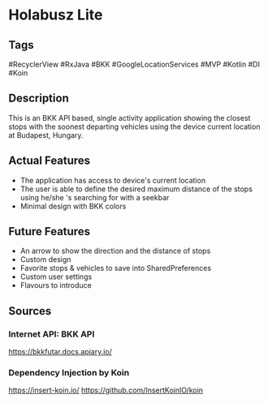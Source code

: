 # Holabusz Lite

## Tags 
#RecyclerView #RxJava #BKK #GoogleLocationServices #MVP #Kotlin #DI #Koin

## Description

This is an BKK API based, single activity application showing the closest stops with the soonest departing vehicles using the device current location at Budapest, Hungary.

## Actual Features

* The application has access to device's current location
* The user is able to define the desired maximum distance of the stops using he/she 's searching for with a seekbar
* Minimal design with BKK colors

## Future Features

* An arrow to show the direction and the distance of stops
* Custom design
* Favorite stops & vehicles to save into SharedPreferences
* Custom user settings
* Flavours to introduce

## Sources

### Internet API: BKK API
https://bkkfutar.docs.apiary.io/

### Dependency Injection by Koin
https://insert-koin.io/
https://github.com/InsertKoinIO/koin




